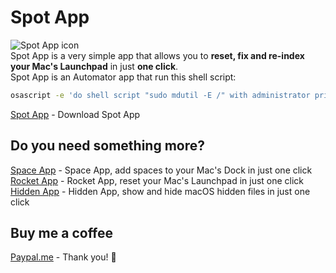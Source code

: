 # Spot App
![Spot App icon](http://www.laboratoriociliegia.it/github/spot-app-icon.png)<br>
Spot App is a very simple app that allows you to **reset, fix and re-index your Mac's Launchpad** in just **one click**.<br>
Spot App is an Automator app that run this shell script:<br>
```sh
osascript -e 'do shell script "sudo mdutil -E /" with administrator privileges'
```

[Spot App](https://github.com/ceruttigianluca/spot-app/archive/master.zip) - Download Spot App

## Do you need something more?
[Space App](https://github.com/ceruttigianluca/space-app) - Space App, add spaces to your Mac's Dock in just one click<br>
[Rocket App](https://github.com/ceruttigianluca/rocket-app) - Rocket App, reset your Mac's Launchpad in just one click<br>
[Hidden App](https://github.com/ceruttigianluca/hidden-app) - Hidden App, show and hide macOS hidden files in just one click<br>

## Buy me a coffee
[Paypal.me](https://www.paypal.me/gianlucacherry/2gbp) - Thank you! :raised_hands:

